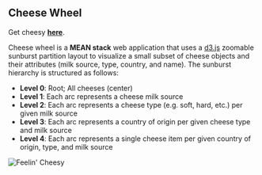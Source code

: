 ## Cheese Wheel

Get cheesy **[here](https://cheese-wheel.herokuapp.com/#/)**.

Cheese wheel is a **MEAN stack** web application that uses a [d3.js](d3js.org) zoomable sunburst partition layout to visualize a small subset of cheese objects and their attributes (milk source, type, country, and name). The sunburst hierarchy is structured as follows:
  - **Level 0**: Root; All cheeses (center)
  - **Level 1**: Each arc represents a cheese milk source
  - **Level 2**: Each arc represents a cheese type (e.g. soft, hard, etc.) per given milk source
  - **Level 3**: Each arc represents a country of origin per given cheese type and milk source
  - **Level 4**: Each arc represents a single cheese item per given country of origin, type, and milk source

![Feelin' Cheesy](http://i.giphy.com/12kWhfDo5lxkmQ.gif)

